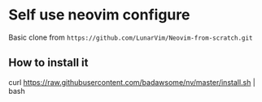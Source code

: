 # Self use neovim configure

Basic clone from `https://github.com/LunarVim/Neovim-from-scratch.git`

## How to install it

curl https://raw.githubusercontent.com/badawsome/nv/master/install.sh | bash

